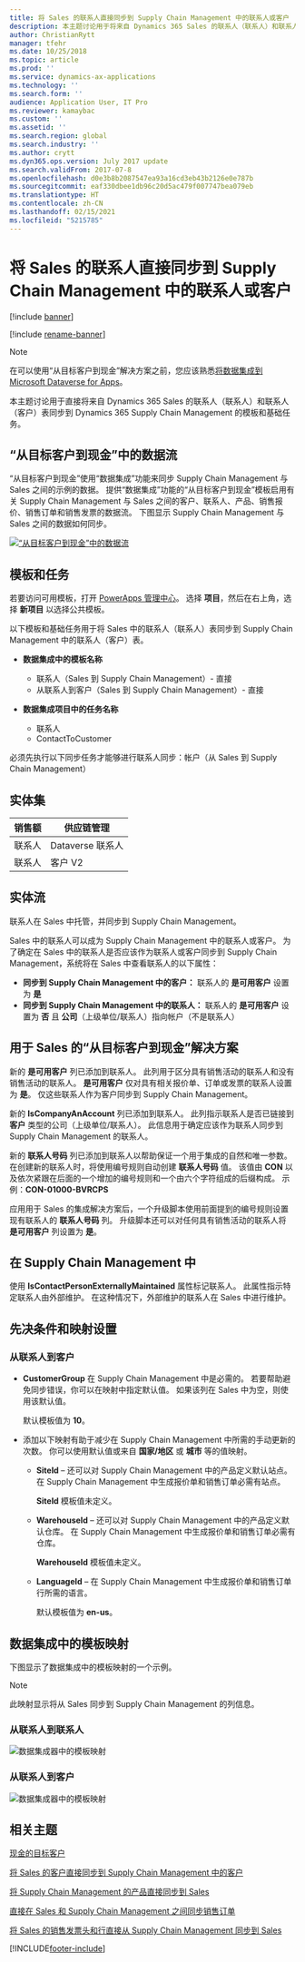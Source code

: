 ```yaml
---
title: 将 Sales 的联系人直接同步到 Supply Chain Management 中的联系人或客户
description: 本主题讨论用于将来自 Dynamics 365 Sales 的联系人（联系人）和联系人（客户）实体同步到 Dynamics 365 Supply Chain Management 的模板和基础任务。
author: ChristianRytt
manager: tfehr
ms.date: 10/25/2018
ms.topic: article
ms.prod: ''
ms.service: dynamics-ax-applications
ms.technology: ''
ms.search.form: ''
audience: Application User, IT Pro
ms.reviewer: kamaybac
ms.custom: ''
ms.assetid: ''
ms.search.region: global
ms.search.industry: ''
ms.author: crytt
ms.dyn365.ops.version: July 2017 update
ms.search.validFrom: 2017-07-8
ms.openlocfilehash: d0e3b8b2087547ea93a16cd3eb43b2126e0e787b
ms.sourcegitcommit: eaf330dbee1db96c20d5ac479f007747bea079eb
ms.translationtype: HT
ms.contentlocale: zh-CN
ms.lasthandoff: 02/15/2021
ms.locfileid: "5215785"
---
```

# <a name="synchronize-contacts-directly-from-sales-to-contacts-or-customers-in-supply-chain-management"></a>将 Sales 的联系人直接同步到 Supply Chain Management 中的联系人或客户

[!include [banner](../includes/banner.md)]

[!include [rename-banner](~/includes/cc-data-platform-banner.md)]

> [!NOTE]
> 在可以使用“从目标客户到现金”解决方案之前，您应该熟悉[将数据集成到 Microsoft Dataverse for Apps](https://docs.microsoft.com/powerapps/administrator/data-integrator)。

本主题讨论用于直接将来自 Dynamics 365 Sales 的联系人（联系人）和联系人（客户）表同步到 Dynamics 365 Supply Chain Management 的模板和基础任务。

## <a name="data-flow-in-prospect-to-cash"></a>“从目标客户到现金”中的数据流

“从目标客户到现金”使用“数据集成”功能来同步 Supply Chain Management 与 Sales 之间的示例的数据。 提供“数据集成”功能的“从目标客户到现金”模板启用有关 Supply Chain Management 与 Sales 之间的客户、联系人、产品、销售报价、销售订单和销售发票的数据流。 下图显示 Supply Chain Management 与 Sales 之间的数据如何同步。

[![“从目标客户到现金”中的数据流](./media/prospect-to-cash-data-flow.png)](./media/prospect-to-cash-data-flow.png)

## <a name="templates-and-tasks"></a>模板和任务

若要访问可用模板，打开 [PowerApps 管理中心](https://preview.admin.powerapps.com/dataintegration)。 选择 **项目**，然后在右上角，选择 **新项目** 以选择公共模板。

以下模板和基础任务用于将 Sales 中的联系人（联系人）表同步到 Supply Chain Management 中的联系人（客户）表。

- **数据集成中的模板名称**

    - 联系人（Sales 到 Supply Chain Management）- 直接
    - 从联系人到客户（Sales 到 Supply Chain Management）- 直接

- **数据集成项目中的任务名称**

    - 联系人
    - ContactToCustomer

必须先执行以下同步任务才能够进行联系人同步：帐户（从 Sales 到 Supply Chain Management）

## <a name="entity-sets"></a>实体集

| 销售额    | 供应链管理 |
|----------|------------------------|
| 联系人 | Dataverse 联系人           |
| 联系人 | 客户 V2           |

## <a name="entity-flow"></a>实体流

联系人在 Sales 中托管，并同步到 Supply Chain Management。

Sales 中的联系人可以成为 Supply Chain Management 中的联系人或客户。 为了确定在 Sales 中的联系人是否应该作为联系人或客户同步到 Supply Chain Management，系统将在 Sales 中查看联系人的以下属性：

- **同步到 Supply Chain Management 中的客户：** 联系人的 **是可用客户** 设置为 **是**
- **同步到 Supply Chain Management 中的联系人：** 联系人的 **是可用客户** 设置为 **否** 且 **公司**（上级单位/联系人）指向帐户（不是联系人）

## <a name="prospect-to-cash-solution-for-sales"></a>用于 Sales 的“从目标客户到现金”解决方案

新的 **是可用客户** 列已添加到联系人。 此列用于区分具有销售活动的联系人和没有销售活动的联系人。 **是可用客户** 仅对具有相关报价单、订单或发票的联系人设置为 **是**。 仅这些联系人作为客户同步到 Supply Chain Management。

新的 **IsCompanyAnAccount** 列已添加到联系人。 此列指示联系人是否已链接到 **客户** 类型的公司（上级单位/联系人）。 此信息用于确定应该作为联系人同步到 Supply Chain Management 的联系人。

新的 **联系人号码** 列已添加到联系人以帮助保证一个用于集成的自然和唯一参数。 在创建新的联系人时，将使用编号规则自动创建 **联系人号码** 值。 该值由 **CON** 以及依次紧跟在后面的一个增加的编号规则和一个由六个字符组成的后缀构成。 示例：**CON-01000-BVRCPS**

应用用于 Sales 的集成解决方案后，一个升级脚本使用前面提到的编号规则设置现有联系人的 **联系人号码** 列。 升级脚本还可以对任何具有销售活动的联系人将 **是可用客户** 列设置为 **是**。

## <a name="in-supply-chain-management"></a>在 Supply Chain Management 中

使用 **IsContactPersonExternallyMaintained** 属性标记联系人。 此属性指示特定联系人由外部维护。 在这种情况下，外部维护的联系人在 Sales 中进行维护。

## <a name="preconditions-and-mapping-setup"></a>先决条件和映射设置

### <a name="contact-to-customer"></a>从联系人到客户

- **CustomerGroup** 在 Supply Chain Management 中是必需的。 若要帮助避免同步错误，你可以在映射中指定默认值。 如果该列在 Sales 中为空，则使用该默认值。

    默认模板值为 **10**。

- 添加以下映射有助于减少在 Supply Chain Management 中所需的手动更新的次数。 你可以使用默认值或来自 **国家/地区** 或 **城市** 等的值映射。

    - **SiteId** – 还可以对 Supply Chain Management 中的产品定义默认站点。 在 Supply Chain Management 中生成报价单和销售订单必需有站点。

        **SiteId** 模板值未定义。

    - **WarehouseId** – 还可以对 Supply Chain Management 中的产品定义默认仓库。 在 Supply Chain Management 中生成报价单和销售订单必需有仓库。

        **WarehouseId** 模板值未定义。

    - **LanguageId** – 在 Supply Chain Management 中生成报价单和销售订单行所需的语言。
    
        默认模板值为 **en-us**。

## <a name="template-mapping-in-data-integration"></a>数据集成中的模板映射

下图显示了数据集成中的模板映射的一个示例。 

> [!NOTE]
> 此映射显示将从 Sales 同步到 Supply Chain Management 的列信息。

### <a name="contact-to-contact"></a>从联系人到联系人

![数据集成器中的模板映射](./media/contacts-direct-template-mapping-data-integrator-1.png)

### <a name="contact-to-customer"></a>从联系人到客户

![数据集成器中的模板映射](./media/contacts-direct-template-mapping-data-integrator-2.png)


## <a name="related-topics"></a>相关主题

[现金的目标客户](prospect-to-cash.md)

[将 Sales 的客户直接同步到 Supply Chain Management 中的客户](accounts-template-mapping-direct.md)

[将 Supply Chain Management 的产品直接同步到 Sales](products-template-mapping-direct.md)

[直接在 Sales 和 Supply Chain Management 之间同步销售订单](sales-order-template-mapping-direct-two-ways.md)

[将 Sales 的销售发票头和行直接从 Supply Chain Management 同步到 Sales](sales-invoice-template-mapping-direct.md)




[!INCLUDE[footer-include](../../includes/footer-banner.md)]